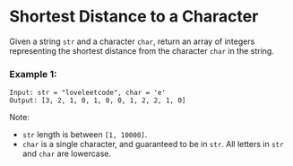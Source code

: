 # Shortest Distance to a Character
Given a string `str` and a character `char`, return an array of integers representing the shortest distance from the character `char` in the string.

### Example 1:
```
Input: str = "loveleetcode", char = 'e'
Output: [3, 2, 1, 0, 1, 0, 0, 1, 2, 2, 1, 0]
```

Note:
* `str` length is between `[1, 10000]`.
* `char` is a single character, and guaranteed to be in `str`.
All letters in `str` and `char` are lowercase.
